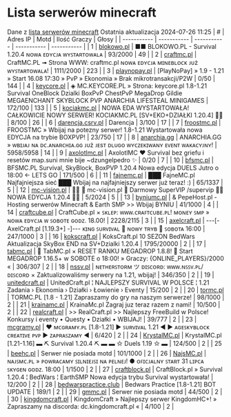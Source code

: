 
# Lista serwerów minecraft
Dane z [lista serwerów minecraft](https://mcserwery.pl/)
Ostatnia aktualizacja 2024-07-26 11:25
| # | Adres IP | Motd | Ilość Graczy | Głosy |
| ----------- | ----------- | ----------- | ----------- | ----------- |
| 1 | 	[blokowo.pl](https://mcserwery.pl/serwery/minecraft/98/) | ■■ BLOKOWO.PL - Survival 1.20.4 ɴᴏᴡᴀ ᴇᴅʏᴄᴊᴀ ᴡʏꜱᴛᴀʀᴛᴏᴡᴀʟᴀ | 93/2000 | 49 |
| 2 | 	[craftmc.pl](https://mcserwery.pl/serwery/minecraft/87/) | CraftMC.PL ➟ Strona WWW: craftmc.pl ɴᴏᴡᴀ ᴇᴅʏᴄᴊᴀ ᴍɪɴᴇʙʟᴏᴄᴋ ᴊᴜż ᴡʏꜱᴛᴀʀᴛᴏᴡᴀʟᴀ! | 1111/2000 | 223 |
| 3 | 	[playnopay.pl](https://mcserwery.pl/serwery/minecraft/257/) | [PlayNoPay] » 1.9 - 1.21 » Start 16.08 17:30 » PvP » Ekonomia » Brak mikrotransakcji/P2W | 0/50 | 144 |
| 4 | 	[keycore.pl](https://mcserwery.pl/serwery/minecraft/252/) | ◈ MC.KEYCORE.PL » Strona: keycore.pl 1.8-1.21 Survival OneBlock Dzialki BoxPvP ChestPvP MegaDrop Gildie MEGAENCHANT SKYBLOCK PVP ANARCHIA LIFESTEAL MINIGAMES | 172/100 | 133 |
| 5 | 	[kociakmc.pl](https://mcserwery.pl/serwery/minecraft/213/) | NOWA EDA WYSTARTOWAŁA! CAŁKOWICIE NOWY SERWER! KOCIAKMC.PL [SV+EKO+DZIAŁKI 1.20.4] 🚀😊 | 8/100 | 26 |
| 6 | 	[darencja.csrv.pl](https://mcserwery.pl/serwery/minecraft/9/) | Darencja | 3/100 | 17 |
| 7 | 	[froostmc.pl](https://mcserwery.pl/serwery/minecraft/263/) |  FROOSTMC » Wbijaj na potezny serwer! 1.8-1.21 Wystartowała nowa EDYCJA na trybie BOXPVP! | 23/750 | 17 |
| 8 | 	[anarchia.gg](https://mcserwery.pl/serwery/minecraft/14/) | ANARCHIA.GG » ᴡʙɪᴊᴀᴊ ɴᴀ ᴅᴄ.ᴀɴᴀʀᴄʜɪᴀ.ɢɢ ᴊᴜż ᴊᴇѕᴛ ᴅʟᴜɢᴏ ᴡʏᴄᴢᴇᴋɪᴡᴀɴʏ ᴇᴠᴇɴᴛ ᴡᴀᴋᴀᴄʏᴊɴʏ! | 5958/5958 | 14 |
| 9 | 	[axolotlmc.pl](https://mcserwery.pl/serwery/minecraft/251/) | AxolotlMC ❤ Survival bez griefu i resetów map.suni mnie bije ~dzungelpedro ✨ | 0/20 | 7 |
| 10 | 	[bfsmc.pl](https://mcserwery.pl/serwery/minecraft/2/) | BFSMC.PL  Survival, SkyBlock, BoxPVP 1.20.4 Nowa edycja DUELS Jutro o 18:00 <- LETS GO | 171/500 | 6 |
| 11 | 	[fajnemc.pl](https://mcserwery.pl/serwery/minecraft/100/) | ███ FajneMC.pl  Najfajniejsza sieć ███ Wbijaj na najfajniejszy serwer już teraz! :) | 65/1337 | 5 |
| 12 | 	[mc-vision.pl](https://mcserwery.pl/serwery/minecraft/211/) |   mc-vision.pl  Darmowy SuperVIP /supervip  NOWA EDYCJA 1.20.4  | 5/2024 | 5 |
| 13 | 	[byniumc.pl](https://mcserwery.pl/serwery/minecraft/157/) | & PepeHost.pl - Hosting serwerów Minecraft & Earth SMP >> Wbijaj BYNIU | 41/1000 | 4 |
| 14 | 	[craftcube.pl](https://mcserwery.pl/serwery/minecraft/196/) | CraftCube.pl × ꜱᴋʟᴇᴘ: ᴡᴡᴡ.ᴄʀᴀꜰᴛᴄᴜʙᴇ.ᴘʟ!  ᴍᴏɴᴇʏ ꜱᴍᴘ » ɴᴏᴡᴀ ᴇᴅʏᴄᴊᴀ ᴡ ꜱᴏʙᴏᴛᴇ ɢᴏᴅᴢ. 18.00! | 2228/2115 | 3 |
| 15 | 	[axelcraft.pl](https://mcserwery.pl/serwery/minecraft/223/) | ---[- AxelCraft.pl [1.19.3+] -]--- ᴋɪɴɢ ꜱᴜʀᴠɪᴠᴀʟ ➡ ɴᴏᴡʏ ᴛʀʏʙ ➡ ꜱᴏʙᴏᴛᴀ 16:00 | 247/1000 | 3 |
| 16 | 	[kokscraft.pl](https://mcserwery.pl/serwery/minecraft/1/) | KoksCraft.pl  10 SEZON BedWars Aktualizacja SkyBox  END na SV+Dzialki 1.20.4 | 1795/20000 | 2 |
| 17 | 	[tabmc.pl](https://mcserwery.pl/serwery/minecraft/3/) | ◈ TabMC.pl × RESET RANKU MEGADROP 1.8.8!  ◈ Start MEGADROP 1.16.5+ w SOBOTE o 18:00! » Graczy: {ONLINE_PLAYERS}/2000 « | 306/307 | 2 |
| 18 | 	[nssv.pl](https://mcserwery.pl/serwery/minecraft/4/) | ɴᴇᴛʜᴇʀꜱᴛᴏʀᴍ ツ ᴅɪꜱᴄᴏʀᴅ: ᴡᴡᴡ.ɴꜱꜱᴠ.ᴘʟ/ᴅɪꜱᴄᴏʀᴅ × Zaktualizowaliśmy serwery na 1.21, wbijaj! | 346/350 | 2 |
| 19 | 	[unitedcraft.pl](https://mcserwery.pl/serwery/minecraft/11/) | UnitedCraft.pl ¦ NAJLEPSZY SURVIVAL W POLSCE ¦ 1.21 Zadania › Ekonomia › Działki › Łowienie › Eventy | 15/200 | 2 |
| 20 | 	[tormc.pl](https://mcserwery.pl/serwery/minecraft/35/) | TORMC.PL [1.8 - 1.21] Zapraszamy do gry na naszym serwerze! | 98/1000 | 2 |
| 21 | 	[krainamc.pl](https://mcserwery.pl/serwery/minecraft/39/) | KrainaMc.pl  Zagraj juz teraz razem z nami! | 10/500 | 2 |
| 22 | 	[realcraft.pl](https://mcserwery.pl/serwery/minecraft/63/) | >> RealCraft.pl >> Najlepszy FreeBuild w Polsce! Konkursy i eventy • Questy • Działki • WBIJAJ! | 39/777 | 2 |
| 23 | 	[mcgramy.pl](https://mcserwery.pl/serwery/minecraft/197/) | ❤ ᴍᴄɢʀᴀᴍʏ.ᴘʟ [1.8-1.21] ▶ ꜱᴜʀᴠɪᴠᴀʟ 1.21 ◀  ▶ ᴀɢᴇꜱᴋʏʙʟᴏᴄᴋ  ᴄʀᴇᴀᴛɪᴠᴇ  ᴘᴠᴘ ▶ ᴢᴀᴘʀᴀꜱᴢᴀᴍʏ ◀ | 6/420 | 2 |
| 24 | 	[KrystalMC.pl](https://mcserwery.pl/serwery/minecraft/202/) | KrystalMC.pl [1.21-1.16] ▬ ⛏ Survival 1.20.4 ⛏ ▬ ▬ ✩ Duels 1.19 ✩ ▬ | 124/500 | 2 |
| 25 | 	[beehc.pl](https://mcserwery.pl/serwery/minecraft/227/) | Serwer nie posiada motd | 101/1000 | 2 |
| 26 | 	[NajsMC.pl](https://mcserwery.pl/serwery/minecraft/237/) | ɴᴀᴊꜱᴍᴄ.ᴘʟ » ᴘᴏᴡʀᴀᴄᴀᴍʏ ꜱɪʟɴɪᴇᴊꜱɪ ɴᴀ ᴘᴇʟɴᴇᴊ! ● ᴏꜰɪᴄᴊᴀʟɴʏ ꜱᴛᴀʀᴛ 31 ʟɪᴘᴄᴀ ꜱᴋʏɢᴇɴ ɢᴏᴅᴢ. 18:00 | 1/1500 | 2 |
| 27 | 	[craftblock.pl](https://mcserwery.pl/serwery/minecraft/280/) | CraftBlock.pl » Survival 1.20.4 ¦ BedWars ¦ EarthSMP Nowa edycja trybu Survival wystartowała! | 12/200 | 2 |
| 28 | 	[bedwarspractice.club](https://mcserwery.pl/serwery/minecraft/283/) | Bedwars Practice [1.8-1.21] BOT UPDATE | 189/1 | 2 |
| 29 | 	[gmmc.pl](https://mcserwery.pl/serwery/minecraft/292/) | Serwer nie posiada motd | 44/500 | 2 |
| 30 | 	[kingdomcraft.pl](https://mcserwery.pl/serwery/minecraft/324/) | KingdomCraft » Najlepszy serwer KingdomHC+!  » Zapraszamy na discorda: dc.kingdomcraft.pl « | 4/100 | 2 |
